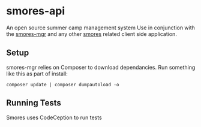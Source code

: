 # smores-api
An open source summer camp management system
Use in conjunction with the [smores-mgr](https://github.com/gte451f/smores-mgr) and any other [smores](http://smores.camp) related client side application.


## Setup
smores-mgr relies on Composer to download dependancies.  Run something like this as part of install:
```
composer update | composer dumpautoload -o
```

## Running Tests
Smores uses CodeCeption to run tests

